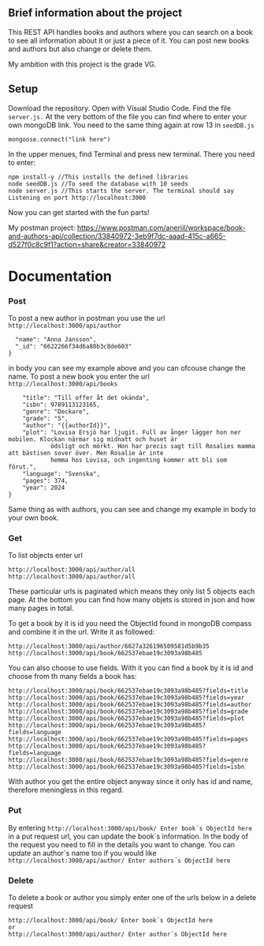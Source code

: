 ## Brief information about the project
This REST API handles books and authors where you can search on a book to see
all information about it or just a piece of it. You can post new books and 
authors but also change or delete them. 

My ambition with this project is the grade VG.

## Setup
Download the repository. Open with Visual Studio Code. 
Find the file ```server.js.``` At the very bottom of the file you can find where 
to enter your own mongoDB link. You need to the same
thing again at row 13 in ```seedDB.js```
```
mongoose.connect("link here")
``` 
In the upper menues, find Terminal and press new terminal. 
There you need to enter:
```
npm install-y //This installs the defined libraries
node seedDB.js //To seed the database with 10 seeds
node server.js //This starts the server. The terminal should say Listening on port http://localhost:3000
```
Now you can get started with the fun parts!

My postman project: https://www.postman.com/aneriil/workspace/book-and-authors-api/collection/33840972-3eb9f7dc-aaad-415c-a665-d527f0c8c9f1?action=share&creator=33840972


# Documentation
### Post
To post a new author in postman you use the url 
```http://localhost:3000/api/author```

```{
  "name": "Anna Jansson",
  "_id": "6622266f34d6a80b3c8de603"
}
```
in body you can see my example above and you can ofcouse change the name.
To post a new book you enter the url 
```http://localhost:3000/api/books```
```{     
    "title": "Till offer åt det okända",
    "isbn": 9789113123165,
    "genre": "Deckare",
    "grade": "5",
    "author": "{{authorId}}",
    "plot": "Lovisa Ersjö har ljugit. Full av ånger lägger hon ner mobilen. Klockan närmar sig midnatt och huset är
            ödsligt och mörkt. Hon har precis sagt till Rosalies mamma att bästisen sover över. Men Rosalie är inte
            hemma hos Lovisa, och ingenting kommer att bli som förut.",
    "language": "Svenska", 
    "pages": 374, 
    "year": 2024
}
```
Same thing as with authors, you can see and change my example in body to your own book. 

### Get 
To list objects enter url  
```
http://localhost:3000/api/author/all
http://localhost:3000/api/author/all
```
These particular urls is paginated which means they only list 5 objects each page. At the bottom you can find how many 
objets is stored in json and how many pages in total.

To get a book by it is id you need the ObjectId found in mongoDB compass and combine it in the url. Write it as followed:
```
http://localhost:3000/api/author/6627a326196509581d5b9b35
http://localhost:3000/api/book/662537ebae19c3093a98b485
```

You can also choose to use fields. With it you can find a book by it is id and choose from th many fields a book has:
```
http://localhost:3000/api/book/662537ebae19c3093a98b485?fields=title
http://localhost:3000/api/book/662537ebae19c3093a98b485?fields=year
http://localhost:3000/api/book/662537ebae19c3093a98b485?fields=author
http://localhost:3000/api/book/662537ebae19c3093a98b485?fields=grade
http://localhost:3000/api/book/662537ebae19c3093a98b485?fields=plot
http://localhost:3000/api/book/662537ebae19c3093a98b485?fields=language
http://localhost:3000/api/book/662537ebae19c3093a98b485?fields=pages
http://localhost:3000/api/book/662537ebae19c3093a98b485?fields=language
http://localhost:3000/api/book/662537ebae19c3093a98b485?fields=genre
http://localhost:3000/api/book/662537ebae19c3093a98b485?fields=isbn
```
With author you get the entire object anyway since it only has id and name, therefore meningless in this regard.  

### Put

By entering ```http://localhost:3000/api/book/ Enter book´s ObjectId here``` in a put request url, you can update the book´s information. 
In the body of the request you need to fill in the details you want to change. 
You can update an author´s name too if you would like ```http://localhost:3000/api/author/ Enter authors´s ObjectId here``` 

### Delete

To delete a book or author you simply enter one of the urls below in a delete request  
```
http://localhost:3000/api/book/ Enter book´s ObjectId here
or
http://localhost:3000/api/author/ Enter author´s ObjectId here
```

